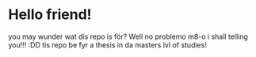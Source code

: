 # Hello friend!
you may wunder wat dis repo is för? Well no problemo m8-o i shall telling you!!! :DD
tis repo be fyr a thesis in da masters lvl of studies!
